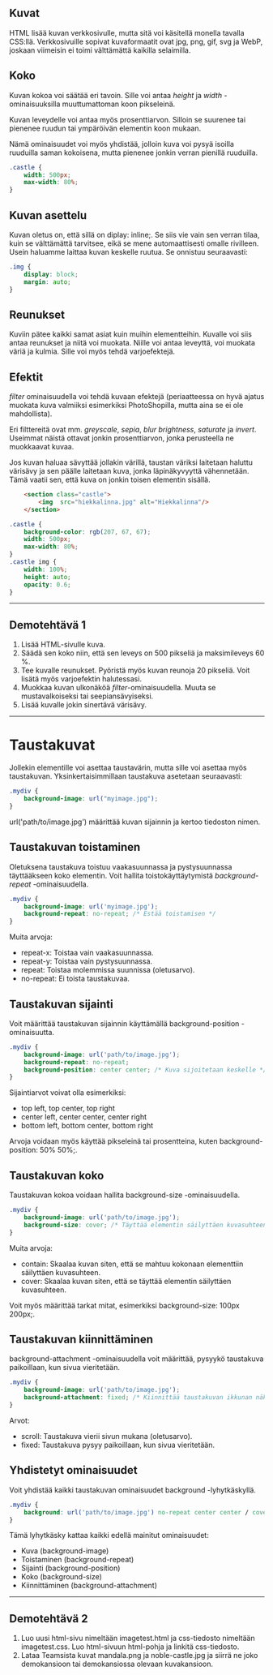 ## Kuvat

HTML lisää kuvan verkkosivulle, mutta sitä voi käsitellä monella tavalla CSS:llä. Verkkosivuille sopivat kuvaformaatit ovat jpg, png, gif, svg ja WebP, joskaan viimeisin ei toimi välttämättä kaikilla selaimilla.

## Koko

Kuvan kokoa voi säätää eri tavoin. Sille voi antaa *height* ja *width* -ominaisuuksilla muuttumattoman koon pikseleinä. 

Kuvan leveydelle voi antaa myös prosenttiarvon. Silloin se suurenee tai pienenee ruudun tai ympäröivän elementin koon mukaan.

Nämä ominaisuudet voi myös yhdistää, jolloin kuva voi pysyä isoilla ruuduilla saman kokoisena, mutta pienenee jonkin verran pienillä ruuduilla.

````css
.castle {
    width: 500px;
    max-width: 80%;
}
````

## Kuvan asettelu

Kuvan oletus on, että sillä on diplay: inline;. Se siis vie vain sen verran tilaa, kuin se välttämättä tarvitsee, eikä se mene automaattisesti omalle rivilleen. Usein haluamme laittaa kuvan keskelle ruutua. Se onnistuu seuraavasti:

````css
.img {
    display: block;
    margin: auto;
}
````

## Reunukset

Kuviin pätee kaikki samat asiat kuin muihin elementteihin. Kuvalle voi siis antaa reunukset ja niitä voi muokata. Niille voi antaa leveyttä, voi muokata väriä ja kulmia. Sille voi myös tehdä varjoefektejä.

## Efektit

*filter* ominaisuudella voi tehdä kuvaan efektejä (periaatteessa on hyvä ajatus muokata kuva valmiiksi esimerkiksi PhotoShopilla, mutta aina se ei ole mahdollista).

Eri filttereitä ovat mm. *greyscale*, *sepia*, *blur* *brightness*, *saturate* ja *invert*. Useimmat näistä ottavat jonkin prosenttiarvon, jonka perusteella ne muokkaavat kuvaa.

Jos kuvan haluaa sävyttää jollakin värillä, taustan väriksi laitetaan haluttu värisävy ja sen päälle laitetaan kuva, jonka läpinäkyvyyttä vähennetään. Tämä vaatii sen, että kuva on jonkin toisen elementin sisällä.


````html
    <section class="castle">    
        <img  src="hiekkalinna.jpg" alt="Hiekkalinna"/>
    </section>
````

````css
.castle {
    background-color: rgb(207, 67, 67);
    width: 500px;
    max-width: 80%;
}
.castle img {
    width: 100%;
    height: auto;
    opacity: 0.6;
}
````
____________

## Demotehtävä 1

1. Lisää HTML-sivulle kuva. 
2. Säädä sen koko niin, että sen leveys on 500 pikseliä ja maksimileveys 60 %.
3. Tee kuvalle reunukset. Pyöristä myös kuvan reunoja 20 pikseliä. Voit lisätä myös varjoefektin halutessasi.
4. Muokkaa kuvan ulkonäköä *filter*-ominaisuudella. Muuta se mustavalkoiseksi tai seepiansävyiseksi.
5. Lisää kuvalle jokin sinertävä värisävy. 

_____________________

# Taustakuvat

Jollekin elementille voi asettaa taustavärin, mutta sille voi asettaa myös taustakuvan. Yksinkertaisimmillaan taustakuva asetetaan seuraavasti:

````css
.mydiv {
    background-image: url("myimage.jpg");
}
````

url('path/to/image.jpg') määrittää kuvan sijainnin ja kertoo tiedoston nimen.

## Taustakuvan toistaminen

Oletuksena taustakuva toistuu vaakasuunnassa ja pystysuunnassa täyttääkseen koko elementin. Voit hallita toistokäyttäytymistä *background-repeat* -ominaisuudella.

````css
.mydiv {
    background-image: url('myimage.jpg');
    background-repeat: no-repeat; /* Estää toistamisen */
}
````

Muita arvoja:

- repeat-x: Toistaa vain vaakasuunnassa.
- repeat-y: Toistaa vain pystysuunnassa.
- repeat: Toistaa molemmissa suunnissa (oletusarvo).
- no-repeat: Ei toista taustakuvaa.

## Taustakuvan sijainti

Voit määrittää taustakuvan sijainnin käyttämällä background-position -ominaisuutta.

````css
.mydiv {
    background-image: url('path/to/image.jpg');
    background-repeat: no-repeat;
    background-position: center center; /* Kuva sijoitetaan keskelle */
}
````

Sijaintiarvot voivat olla esimerkiksi:

- top left, top center, top right
- center left, center center, center right
- bottom left, bottom center, bottom right

Arvoja voidaan myös käyttää pikseleinä tai prosentteina, kuten background-position: 50% 50%;.

## Taustakuvan koko

Taustakuvan kokoa voidaan hallita background-size -ominaisuudella.

````css
.mydiv {
    background-image: url('path/to/image.jpg');
    background-size: cover; /* Täyttää elementin säilyttäen kuvasuhteen */
}
````

Muita arvoja:

- contain: Skaalaa kuvan siten, että se mahtuu kokonaan elementtiin säilyttäen kuvasuhteen.
- cover: Skaalaa kuvan siten, että se täyttää elementin säilyttäen kuvasuhteen.

Voit myös määrittää tarkat mitat, esimerkiksi background-size: 100px 200px;.

## Taustakuvan kiinnittäminen

background-attachment -ominaisuudella voit määrittää, pysyykö taustakuva paikoillaan, kun sivua vieritetään.

````css
.mydiv {
    background-image: url('path/to/image.jpg');
    background-attachment: fixed; /* Kiinnittää taustakuvan ikkunan näkymään */
}
````

Arvot:

- scroll: Taustakuva vierii sivun mukana (oletusarvo).
- fixed: Taustakuva pysyy paikoillaan, kun sivua vieritetään.

## Yhdistetyt ominaisuudet

Voit yhdistää kaikki taustakuvan ominaisuudet background -lyhytkäskyllä.

````css
.mydiv {
    background: url('path/to/image.jpg') no-repeat center center / cover fixed;
}
````

Tämä lyhytkäsky kattaa kaikki edellä mainitut ominaisuudet:

- Kuva (background-image)
- Toistaminen (background-repeat)
- Sijainti (background-position)
- Koko (background-size)
- Kiinnittäminen (background-attachment)

_____________

## Demotehtävä 2

1. Luo uusi html-sivu nimeltään imagetest.html ja css-tiedosto nimeltään imagetest.css. Luo html-sivuun html-pohja ja linkitä css-tiedosto.
2. Lataa Teamsista kuvat mandala.png ja noble-castle.jpg ja siirrä ne joko demokansioon tai demokansiossa olevaan kuvakansioon.